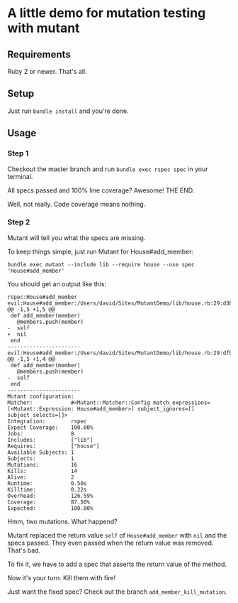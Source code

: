 # A little demo for mutation testing with mutant

## Requirements

Ruby 2 or newer. That's all.

## Setup

Just run `bundle install` and you're done.

## Usage

### Step 1

Checkout the master branch and run `bundle exec rspec spec` in your terminal.

All specs passed and 100% line coverage? Awesome! THE END.

Well, not really. Code coverage means nothing.

### Step 2

Mutant will tell you what the specs are missing.

To keep things simple, just run Mutant for House#add_member:

`bundle exec mutant --include lib --require house --use spec 'House#add_member'`

You should get an output like this:

~~~
rspec:House#add_member
evil:House#add_member:/Users/david/Sites/MutantDemo/lib/house.rb:29:d3866
@@ -1,5 +1,5 @@
 def add_member(member)
   @members.push(member)
-  self
+  nil
 end
-----------------------
evil:House#add_member:/Users/david/Sites/MutantDemo/lib/house.rb:29:dfb18
@@ -1,5 +1,4 @@
 def add_member(member)
   @members.push(member)
-  self
 end
-----------------------
Mutant configuration:
Matcher:            #<Mutant::Matcher::Config match_expressions=[<Mutant::Expression: House#add_member>] subject_ignores=[] subject_selects=[]>
Integration:        rspec
Expect Coverage:    100.00%
Jobs:               8
Includes:           ["lib"]
Requires:           ["house"]
Available Subjects: 1
Subjects:           1
Mutations:          16
Kills:              14
Alive:              2
Runtime:            0.50s
Killtime:           0.22s
Overhead:           126.59%
Coverage:           87.50%
Expected:           100.00%
~~~

Hmm, two mutations. What happend?

Mutant replaced the return value `self` of `House#add_member` with `nil` and the specs passed. They even passed when the return value was removed. That's bad.

To fix it, we have to add a spec that asserts the return value of the method.

Now it's your turn. Kill them with fire!

Just want the fixed spec? Check out the branch `add_member_kill_mutation`.
